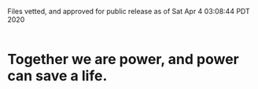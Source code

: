 Files vetted, and approved for public release as of Sat Apr  4 03:08:44 PDT 2020<br><br><h1>Together we are power, and power can save a life.</h1>
